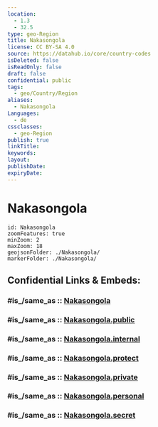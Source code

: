 ```yaml
---
location:
  - 1.3
  - 32.5
type: geo-Region
title: Nakasongola
license: CC BY-SA 4.0
source: https://datahub.io/core/country-codes
isDeleted: false
isReadOnly: false
draft: false
confidential: public
tags:
  - geo/Country/Region
aliases:
  - Nakasongola
Languages:
  - de
cssclasses:
  - geo-Region
publish: true
linkTitle:
keywords:
layout:
publishDate:
expiryDate:
---
```


# Nakasongola

```leaflet
id: Nakasongola
zoomFeatures: true 
minZoom: 2 
maxZoom: 18
geojsonFolder: ./Nakasongola/
markerFolder: ./Nakasongola/
```


## Confidential Links & Embeds: 

### #is_/same_as :: [Nakasongola](/_Standards/Earth/Continent/Africa/Africa~Central/Uganda/regions~Uganda/Uganda~Central/Nakasongola.md) 

### #is_/same_as :: [Nakasongola.public](/_public/Earth/Continent/Africa/Africa~Central/Uganda/regions~Uganda/Uganda~Central/Nakasongola.public.md) 

### #is_/same_as :: [Nakasongola.internal](/_internal/Earth/Continent/Africa/Africa~Central/Uganda/regions~Uganda/Uganda~Central/Nakasongola.internal.md) 

### #is_/same_as :: [Nakasongola.protect](/_protect/Earth/Continent/Africa/Africa~Central/Uganda/regions~Uganda/Uganda~Central/Nakasongola.protect.md) 

### #is_/same_as :: [Nakasongola.private](/_private/Earth/Continent/Africa/Africa~Central/Uganda/regions~Uganda/Uganda~Central/Nakasongola.private.md) 

### #is_/same_as :: [Nakasongola.personal](/_personal/Earth/Continent/Africa/Africa~Central/Uganda/regions~Uganda/Uganda~Central/Nakasongola.personal.md) 

### #is_/same_as :: [Nakasongola.secret](/_secret/Earth/Continent/Africa/Africa~Central/Uganda/regions~Uganda/Uganda~Central/Nakasongola.secret.md)

